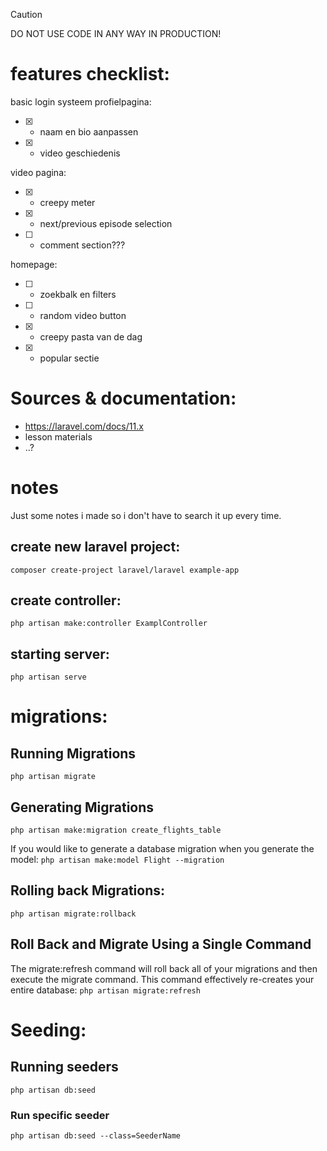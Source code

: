 > [!CAUTION]
> DO NOT USE CODE IN ANY WAY IN PRODUCTION!

# features checklist:
basic login systeem
profielpagina:
- [x] - naam en bio aanpassen
- [x] - video geschiedenis

video pagina:
- [x] - creepy meter
- [x] - next/previous episode selection
- [ ] - comment section???

homepage:
- [ ] - zoekbalk en filters
- [ ] - random video button
- [x] - creepy pasta van de dag
- [x] - popular sectie

# Sources & documentation: 
- https://laravel.com/docs/11.x
- lesson materials
- ..?

# notes
Just some notes i made so i don't have to search it up every time.

## create new laravel project:
`composer create-project laravel/laravel example-app`

## create controller:
`php artisan make:controller ExamplController`

## starting server:
`php artisan serve`

# migrations:
## Running Migrations
`php artisan migrate`

## Generating Migrations
`php artisan make:migration create_flights_table`

If you would like to generate a database migration when you generate the model:
`php artisan make:model Flight --migration`

## Rolling back Migrations:
`php artisan migrate:rollback`

## Roll Back and Migrate Using a Single Command
The migrate:refresh command will roll back all of your migrations and then execute the migrate command. This command effectively re-creates your entire database:
`php artisan migrate:refresh`

# Seeding:
## Running seeders
`php artisan db:seed`

### Run specific seeder
`php artisan db:seed --class=SeederName`
